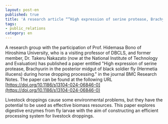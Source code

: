 ```yaml
---
layout: post-en
published: true
title: 'A research article “”High expression of serine protease, Brachyurin in the posterior midgut of black soldier fly (Hermetia illucens) during horse dropping processing. ” was published in BMC Research Notes'
tags:
- public_relations
category: en
---
```

A research group with the participation of Prof. Hidemasa Bono of Hiroshima University, who is a visiting professor of DBCLS, and former member, Dr. Takeru Nakazato (now at the National Institute of Technology and Evaluation) has published a paper entitled "High expression of serine protease, Brachyurin in the posterior midgut of black soldier fly (Hermetia illucens) during horse dropping processing." in the journal BMC Research Notes. The paper can be found at the following URL
[https://doi.org/10.1186/s13104-024-06846-0](https://doi.org/10.1186/s13104-024-06846-0) 

Livestock droppings cause some environmental problems, but they have the potential to be used as effective biomass resources. This paper explores digestive enzymes from fly larvae with the aim of constructing an efficient processing system for livestock droppings.
